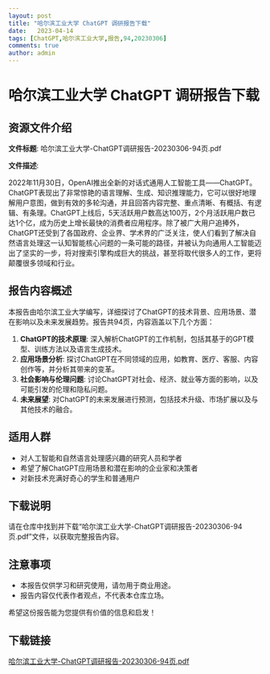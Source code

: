 ```yaml
---
layout: post
title: "哈尔滨工业大学 ChatGPT 调研报告下载"
date:   2023-04-14
tags: [ChatGPT,哈尔滨工业大学,报告,94,20230306]
comments: true
author: admin
---
```

# 哈尔滨工业大学 ChatGPT 调研报告下载

## 资源文件介绍

**文件标题**: 哈尔滨工业大学-ChatGPT调研报告-20230306-94页.pdf

**文件描述**:

2022年11月30日，OpenAI推出全新的对话式通用人工智能工具——ChatGPT。ChatGPT表现出了非常惊艳的语言理解、生成、知识推理能力，它可以很好地理解用户意图，做到有效的多轮沟通，并且回答内容完整、重点清晰、有概括、有逻辑、有条理。ChatGPT上线后，5天活跃用户数高达100万，2个月活跃用户数已达1个亿，成为历史上增长最快的消费者应用程序。除了被广大用户追捧外，ChatGPT还受到了各国政府、企业界、学术界的广泛关注，使人们看到了解决自然语言处理这一认知智能核心问题的一条可能的路径，并被认为向通用人工智能迈出了坚实的一步，将对搜索引擎构成巨大的挑战，甚至将取代很多人的工作，更将颠覆很多领域和行业。

## 报告内容概述

本报告由哈尔滨工业大学编写，详细探讨了ChatGPT的技术背景、应用场景、潜在影响以及未来发展趋势。报告共94页，内容涵盖以下几个方面：

1. **ChatGPT的技术原理**: 深入解析ChatGPT的工作机制，包括其基于的GPT模型、训练方法以及语言生成技术。
2. **应用场景分析**: 探讨ChatGPT在不同领域的应用，如教育、医疗、客服、内容创作等，并分析其带来的变革。
3. **社会影响与伦理问题**: 讨论ChatGPT对社会、经济、就业等方面的影响，以及可能引发的伦理和隐私问题。
4. **未来展望**: 对ChatGPT的未来发展进行预测，包括技术升级、市场扩展以及与其他技术的融合。

## 适用人群

- 对人工智能和自然语言处理感兴趣的研究人员和学者
- 希望了解ChatGPT应用场景和潜在影响的企业家和决策者
- 对新技术充满好奇心的学生和普通用户

## 下载说明

请在仓库中找到并下载“哈尔滨工业大学-ChatGPT调研报告-20230306-94页.pdf”文件，以获取完整报告内容。

## 注意事项

- 本报告仅供学习和研究使用，请勿用于商业用途。
- 报告内容仅代表作者观点，不代表本仓库立场。

希望这份报告能为您提供有价值的信息和启发！

## 下载链接

[哈尔滨工业大学-ChatGPT调研报告-20230306-94页.pdf](https://pan.quark.cn/s/d797056bfeb1)